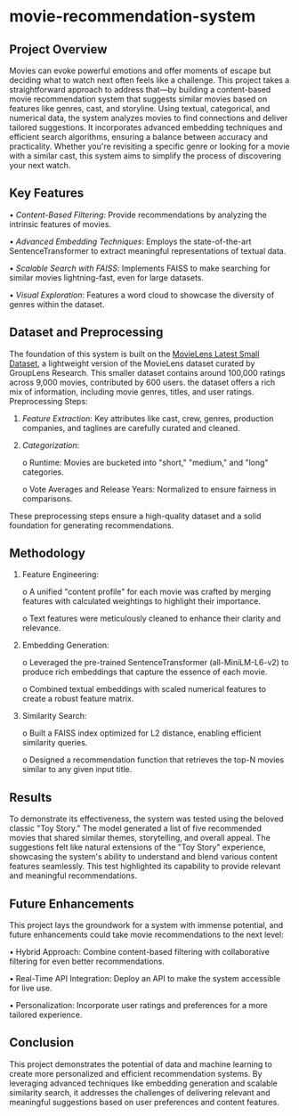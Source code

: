 # movie-recommendation-system
## Project Overview
Movies can evoke powerful emotions and offer moments of escape but deciding what to watch next often feels like a challenge. This project takes a straightforward approach to address that—by building a content-based movie recommendation system that suggests similar movies based on features like genres, cast, and storyline.
Using textual, categorical, and numerical data, the system analyzes movies to find connections and deliver tailored suggestions. It incorporates advanced embedding techniques and efficient search algorithms, ensuring a balance between accuracy and practicality. Whether you're revisiting a specific genre or looking for a movie with a similar cast, this system aims to simplify the process of discovering your next watch.

## Key Features

•	*Content-Based Filtering*: Provide recommendations by analyzing the intrinsic features of movies.

•	*Advanced Embedding Techniques*: Employs the state-of-the-art SentenceTransformer to extract meaningful representations of textual data.

•	*Scalable Search with FAISS*: Implements FAISS to make searching for similar movies lightning-fast, even for large datasets.

•	*Visual Exploration*: Features a word cloud to showcase the diversity of genres within the dataset.

## Dataset and Preprocessing
The foundation of this system is built on the [MovieLens Latest Small Dataset](https://grouplens.org/datasets/movielens/), a lightweight version of the MovieLens dataset curated by GroupLens Research. This smaller dataset contains around 100,000 ratings across 9,000 movies, contributed by 600 users. the dataset offers a rich mix of information, including movie genres, titles, and user ratings.
Preprocessing Steps:

1.	*Feature Extraction*: Key attributes like cast, crew, genres, production companies, and taglines are carefully curated and cleaned.
2.	*Categorization*:
   
    o	Runtime: Movies are bucketed into "short," "medium," and "long" categories.
  	
    o	Vote Averages and Release Years: Normalized to ensure fairness in comparisons.
  	
These preprocessing steps ensure a high-quality dataset and a solid foundation for generating recommendations.

## Methodology
1.	Feature Engineering:
   
    o	A unified "content profile" for each movie was crafted by merging features with calculated weightings to highlight their importance.
  	
    o	Text features were meticulously cleaned to enhance their clarity and relevance.
  	
2.	Embedding Generation:
   
    o	Leveraged the pre-trained SentenceTransformer (all-MiniLM-L6-v2) to produce rich embeddings that capture the essence of each movie.
  	
    o	Combined textual embeddings with scaled numerical features to create a robust feature matrix.
  	
3.	Similarity Search:
   
    o	Built a FAISS index optimized for L2 distance, enabling efficient similarity queries.
  	
    o	Designed a recommendation function that retrieves the top-N movies similar to any given input title.
  	

## Results
To demonstrate its effectiveness, the system was tested using the beloved classic "Toy Story." The model generated a list of five recommended movies that shared similar themes, storytelling, and overall appeal. The suggestions felt like natural extensions of the "Toy Story" experience, showcasing the system's ability to understand and blend various content features seamlessly. This test highlighted its capability to provide relevant and meaningful recommendations.

## Future Enhancements
This project lays the groundwork for a system with immense potential, and future enhancements could take movie recommendations to the next level:

•	Hybrid Approach: Combine content-based filtering with collaborative filtering for even better recommendations.

•	Real-Time API Integration: Deploy an API to make the system accessible for live use.

•	Personalization: Incorporate user ratings and preferences for a more tailored experience.


## Conclusion
This project demonstrates the potential of data and machine learning to create more personalized and efficient recommendation systems. By leveraging advanced techniques like embedding generation and scalable similarity search, it addresses the challenges of delivering relevant and meaningful suggestions based on user preferences and content features.

